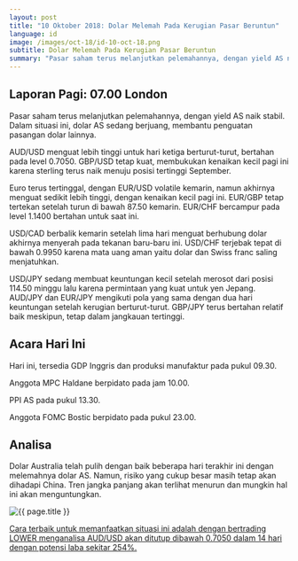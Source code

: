 ```yaml
---
layout: post
title: "10 Oktober 2018: Dolar Melemah Pada Kerugian Pasar Beruntun"
language: id
image: /images/oct-18/id-10-oct-18.png
subtitle: Dolar Melemah Pada Kerugian Pasar Beruntun
summary: "Pasar saham terus melanjutkan pelemahannya, dengan yield AS naik stabil. Dalam situasi ini, dolar AS sedang berjuang, membantu penguatan pasangan dolar lainnya"
---
```

## Laporan Pagi: 07.00 London

Pasar saham terus melanjutkan pelemahannya, dengan yield AS naik stabil. Dalam situasi ini, dolar AS sedang berjuang, membantu penguatan pasangan dolar lainnya.

AUD/USD menguat lebih tinggi untuk hari ketiga berturut-turut, bertahan pada level 0.7050. GBP/USD tetap kuat, membukukan kenaikan kecil pagi ini karena sterling terus naik menuju posisi tertinggi September.

Euro terus tertinggal, dengan EUR/USD volatile kemarin, namun akhirnya menguat sedikit lebih tinggi, dengan kenaikan kecil pagi ini. EUR/GBP tetap tertekan setelah turun di bawah 87.50 kemarin. EUR/CHF bercampur pada level 1.1400 bertahan untuk saat ini.

USD/CAD berbalik kemarin setelah lima hari menguat berhubung dolar akhirnya menyerah pada tekanan baru-baru ini. USD/CHF terjebak tepat di bawah 0.9950 karena mata uang aman yaitu dolar dan Swiss franc saling menjatuhkan.

USD/JPY sedang membuat keuntungan kecil setelah merosot dari posisi 114.50 minggu lalu karena permintaan yang kuat untuk yen Jepang. AUD/JPY dan EUR/JPY mengikuti pola yang sama dengan dua hari keuntungan setelah kerugian berturut-turut. GBP/JPY terus bertahan relatif baik meskipun, tetap dalam jangkauan tertinggi.

## Acara Hari Ini

Hari ini, tersedia GDP Inggris dan produksi manufaktur pada pukul 09.30.

Anggota MPC Haldane berpidato pada jam 10.00.

PPI AS pada pukul 13.30.

Anggota FOMC Bostic berpidato pada pukul 23.00.

## Analisa

Dolar Australia telah pulih dengan baik beberapa hari terakhir ini dengan melemahnya dolar AS. Namun, risiko yang cukup besar masih tetap akan dihadapi China. Tren jangka panjang akan terlihat menurun dan mungkin hal ini akan menguntungkan.

<img src="{{ site.url }}/images/oct-18/id-10-oct-18.png" alt="{{ page.title }}" title="{{ page.title }}">

<a href="%LINK%%?currency=USD&market=forex&underlying=frxAUDUSD&formname=higherlower&duration_amount=14&duration_units=d&amount=10&amount_type=stake&expiry_type=duration&barrier=0.7050" target="_blank">Cara terbaik untuk memanfaatkan situasi ini adalah dengan bertrading LOWER menganalisa AUD/USD akan ditutup dibawah 0.7050 dalam 14 hari dengan potensi laba sekitar 254%.</a>
